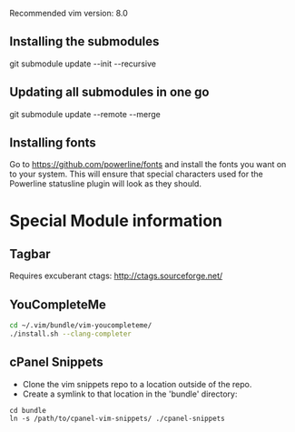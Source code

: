 Recommended vim version: 8.0

Installing the submodules
-------------------------
git submodule update --init --recursive

Updating all submodules in one go
---------------------------------
git submodule update --remote --merge

Installing fonts
-------------------------
Go to <https://github.com/powerline/fonts> and install the fonts you want on to your system.
This will ensure that special characters used for the Powerline statusline plugin will look as they should.

Special Module information
==========================

Tagbar
------
Requires excuberant ctags: http://ctags.sourceforge.net/

YouCompleteMe
-------------
```bash
cd ~/.vim/bundle/vim-youcompleteme/
./install.sh --clang-completer
```

cPanel Snippets
---------------
* Clone the vim snippets repo to a location outside of the repo.
* Create a symlink to that location in the 'bundle' directory:
```
cd bundle
ln -s /path/to/cpanel-vim-snippets/ ./cpanel-snippets
```
